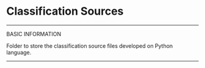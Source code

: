 # Classification Sources

*************************************************************
BASIC INFORMATION

Folder to store the classification source files developed on Python language.

*************************************************************